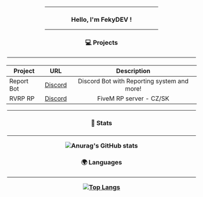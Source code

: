 <div align="center">

<hr width = "300vw">

<h3 align="center">Hello, I'm FekyDEV !</h3>
  
<hr width = "300vw">

<h3>💻 Projects<h3>

<hr width = "500vw">
  
 
<h4>

| Project        | URL           | Description |
| ------------- |:-------------:|:--------------:|
| Report Bot|[Discord](https://discord.gg/sKKEyUn)| Discord Bot with Reporting system and more!|
| RVRP RP |[Discord](https://discord.gg/RTDwhGRNej)| FiveM RP server - CZ/SK|
<hr width = "500vw">

  
 <h3>📕 Stats<h3>

<hr width = "500vw">
   
![Anurag's GitHub stats](https://github-readme-stats.vercel.app/api?username=FekyDEV&show_icons=true&theme=radical)

   
 <h3>🌍 Languages<h3>

<hr width = "500vw">
   
[![Top Langs](https://github-readme-stats.vercel.app/api/top-langs/?username=FekyDEV&layout=compact)](https://github.com/fekyDEV/github-readme-stats)
